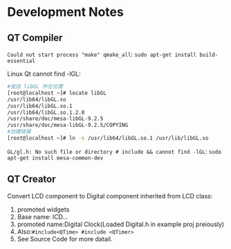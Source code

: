 # Development Notes
## QT Compiler
`Could not start process "make" qmake_all`:
`sudo apt-get install build-essential`
<!--via https://blog.csdn.net/qq_25116371/article/details/86230538 -->
Linux Qt cannot find -lGL:
```bash
#查找 libGL 所在位置
[root@localhost ~]# locate libGL
/usr/lib64/libGL.so
/usr/lib64/libGL.so.1
/usr/lib64/libGL.so.1.2.0
/usr/share/doc/mesa-libGL-9.2.5
/usr/share/doc/mesa-libGL-9.2.5/COPYING
#创建链接
[root@localhost ~]# ln -s /usr/lib64/libGL.so.1 /usr/lib/libGL.so
```
<!--Via http://c.biancheng.net/view/3901.html-->

`GL/gl.h: No such file or directory # include && cannot find -lGL`:
`sudo apt-get install mesa-common-dev`
<!--Via https://blog.csdn.net/u012689588/article/details/16950089?utm_source=blogxgwz5-->
## QT Creator
Convert LCD component to Digital component inherited from LCD class:
1. promoted widgets
2. Base name: lCD...
3. promoted name:Digital Clock(Loaded Digital.h in example proj preiously)
4. Also:`#include<QTime> #include <QTimer>`
5. See Source Code for more datail.


